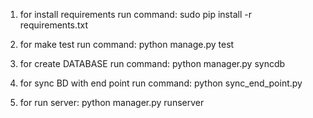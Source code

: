 1. for install requirements run command:
    sudo pip install -r requirements.txt

2. for make test run command:
    python manage.py test

3. for create DATABASE run command:
    python manager.py syncdb
4. for sync BD with end point run command:
    python sync_end_point.py

5. for run server:
    python manager.py runserver